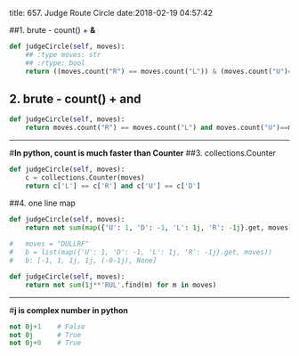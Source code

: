 title: 657. Judge Route Circle
date:2018-02-19 04:57:42

##1. brute - count() + **&**
```python
def judgeCircle(self, moves):
    ## :type moves: str
    ## :rtype: bool
    return ((moves.count("R") == moves.count("L")) & (moves.count("U")==moves.count("D")))
```

## 2. brute - count() + **and**
```python
def judgeCircle(self, moves):
    return moves.count("R") == moves.count("L") and moves.count("U")==moves.count("D")
```

- - - - --
#**In python, count is much faster than Counter**
##3. collections.Counter
```python
def judgeCircle(self, moves):
    c = collections.Counter(moves)
    return c['L'] == c['R'] and c['U'] == c['D']
```

##4. one line map
```python
def judgeCircle(self, moves):
    return not sum(map({'U': 1, 'D': -1, 'L': 1j, 'R': -1j}.get, moves))
    
#   moves = "DULLRF"
#   b = list(map({'U': 1, 'D': -1, 'L': 1j, 'R': -1j}.get, moves))
#   b: [-1, 1, 1j, 1j, (-0-1j), None]
```
```python
def judgeCircle(self, moves):
    return not sum(1j**'RUL'.find(m) for m in moves)
```
- - - 
#**j is complex number in python**
```python
not 0j+1    # False
not 0j      # True
not 0j+0    # True
```

